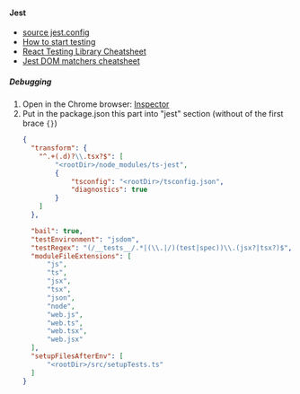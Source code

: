 #### Jest

- [source jest.config](https://github.com/facebook/create-react-app/blob/main/packages/react-scripts/scripts/utils/createJestConfig.js)
- [How to start testing](https://www.freecodecamp.org/news/8-simple-steps-to-start-testing-react-apps-using-react-testing-library-and-jest/)
- [React Testing Library Cheatsheet](https://testing-library.com/docs/react-testing-library/cheatsheet)
- [Jest DOM matchers cheatsheet](https://github.com/testing-library/jest-dom)

##### Debugging

1. Open in the Chrome browser: [Inspector](chrome://inspect/#devices)
2. Put in the package.json this part into "jest" section (without of the first brace `{}`)
    ```json
    {
	  "transform": {
	  	"^.+(.d)?\\.tsx?$": [
	  		"<rootDir>/node_modules/ts-jest",
	  		{
	  			"tsconfig": "<rootDir>/tsconfig.json",
	  			"diagnostics": true
	  		}
	  	]
	  },

      "bail": true,
      "testEnvironment": "jsdom",
      "testRegex": "(/__tests__/.*|(\\.|/)(test|spec))\\.(jsx?|tsx?)$",
      "moduleFileExtensions": [
          "js",
          "ts",
          "jsx",
          "tsx",
          "json",
          "node",
          "web.js",
          "web.ts",
          "web.tsx",
          "web.jsx"
      ],
      "setupFilesAfterEnv": [
          "<rootDir>/src/setupTests.ts"
      ]
    }
    ```
